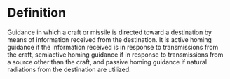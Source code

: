 # Definition

Guidance in which a craft or missile is directed toward a destination by
means of information received from the destination. It is active homing
guidance if the information received is in response to transmissions
from the craft, semiactive homing guidance if in response to
transmissions from a source other than the craft, and passive homing
guidance if natural radiations from the destination are utilized.
